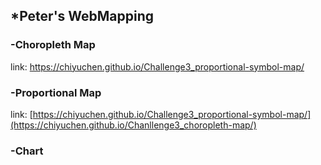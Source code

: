 ## *Peter's WebMapping

### -Choropleth Map
link: https://chiyuchen.github.io/Challenge3_proportional-symbol-map/

### -Proportional Map
link: [https://chiyuchen.github.io/Challenge3_proportional-symbol-map/](https://chiyuchen.github.io/Chanllenge3_choropleth-map/)

### -Chart
